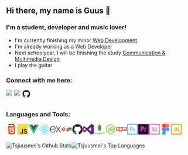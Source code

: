 ## Hi there, my name is Guus :wave:

### I'm a student, developer and music lover!
- I'm currently finishing my minor [Web Development](https://everythingweb.org/)
- I'm already working as a Web Developer
- Next schoolyear, I will be finishing the study [Communication & Multimedia Design](https://www.cmd-amsterdam.nl/)
- I play the guitar


### Connect with me here:

[<img align="left" width="22px" src="https://cdn.jsdelivr.net/npm/simple-icons@v3/icons/linkedin.svg" />](https://www.linkedin.com/in/guus-maij-685852199/)
[<img align="left" width="22px" src="https://cdn.jsdelivr.net/npm/simple-icons@v3/icons/instagram.svg" />](https://www.instagram.com/guusmay/)
[<img align="left" width="22px" src="https://raw.githubusercontent.com/devicons/devicon/7a4ca8aa871d6dca81691e018d31eed89cb70a76/icons/github/github-original.svg" />](https://github.com/tsjuusmei)
 
<br />
<br />

### Languages and Tools:

<img align="left" width="30px" src="https://raw.githubusercontent.com/devicons/devicon/7a4ca8aa871d6dca81691e018d31eed89cb70a76/icons/html5/html5-original-wordmark.svg" />

[<img align="left" width="30px" src="https://raw.githubusercontent.com/devicons/devicon/7a4ca8aa871d6dca81691e018d31eed89cb70a76/icons/javascript/javascript-original.svg" />](https://developer.mozilla.org/en-US/docs/Web/JavaScript)
[<img align="left" width="30px" src="https://raw.githubusercontent.com/devicons/devicon/7a4ca8aa871d6dca81691e018d31eed89cb70a76/icons/vuejs/vuejs-original.svg" />](https://vuejs.org/)
[<img align="left" width="30px" src="https://raw.githubusercontent.com/devicons/devicon/7a4ca8aa871d6dca81691e018d31eed89cb70a76/icons/react/react-original.svg" />](https://reactjs.org/)
[<img align="left" width="30px" src="https://raw.githubusercontent.com/devicons/devicon/7a4ca8aa871d6dca81691e018d31eed89cb70a76/icons/express/express-original.svg" />](https://expressjs.com/)
[<img align="left" width="30px" src="https://raw.githubusercontent.com/devicons/devicon/7a4ca8aa871d6dca81691e018d31eed89cb70a76/icons/git/git-original-wordmark.svg" />](https://git-scm.com/)
[<img align="left" width="30px" src="https://raw.githubusercontent.com/devicons/devicon/7a4ca8aa871d6dca81691e018d31eed89cb70a76/icons/github/github-original.svg" />](https://github.com/)
[<img align="left" width="30px" src="https://raw.githubusercontent.com/devicons/devicon/7a4ca8aa871d6dca81691e018d31eed89cb70a76/icons/visualstudio/visualstudio-plain.svg" />](https://code.visualstudio.com/)
[<img align="left" width="30px" src="https://raw.githubusercontent.com/devicons/devicon/7a4ca8aa871d6dca81691e018d31eed89cb70a76/icons/mongodb/mongodb-original-wordmark.svg" />](https://www.mongodb.com/)
[<img align="left" width="30px" src="https://raw.githubusercontent.com/devicons/devicon/7a4ca8aa871d6dca81691e018d31eed89cb70a76/icons/nodejs/nodejs-original.svg" />](https://nodejs.org/en/)
[<img align="left" width="30px" src="https://raw.githubusercontent.com/devicons/devicon/7a4ca8aa871d6dca81691e018d31eed89cb70a76/icons/npm/npm-original-wordmark.svg" />](https://www.npmjs.com/)
[<img align="left" width="30px" src="https://raw.githubusercontent.com/devicons/devicon/7a4ca8aa871d6dca81691e018d31eed89cb70a76/icons/photoshop/photoshop-line.svg" />](https://www.adobe.com/nl/products/photoshop.html)
[<img align="left" width="30px" src="https://raw.githubusercontent.com/devicons/devicon/7a4ca8aa871d6dca81691e018d31eed89cb70a76/icons/premierepro/premierepro-original.svg" />](https://www.adobe.com/nl/products/premiere.html)
[<img align="left" width="30px" src="https://raw.githubusercontent.com/devicons/devicon/7a4ca8aa871d6dca81691e018d31eed89cb70a76/icons/xd/xd-line.svg" />](https://www.adobe.com/nl/products/xd.html)
[<img align="left" width="30px" src="https://raw.githubusercontent.com/devicons/devicon/7a4ca8aa871d6dca81691e018d31eed89cb70a76/icons/figma/figma-original.svg" />](https://www.figma.com/)
[<img align="left" width="30px" src="https://raw.githubusercontent.com/devicons/devicon/7a4ca8aa871d6dca81691e018d31eed89cb70a76/icons/illustrator/illustrator-line.svg" />](https://www.adobe.com/nl/products/illustrator.html)

<br />
<br />
<br />

<img align="left" alt="Tsjuusmei's Github Stats" src="https://github-readme-stats-tsjuusmei.vercel.app/api?username=tsjuusmei&show_icons=true&hide_border=true" />

<img align="left" alt="Tsjuusmei's Top Languages" src="https://github-readme-stats-tsjuusmei.vercel.app/api/top-langs/?username=tsjuusmei" />


